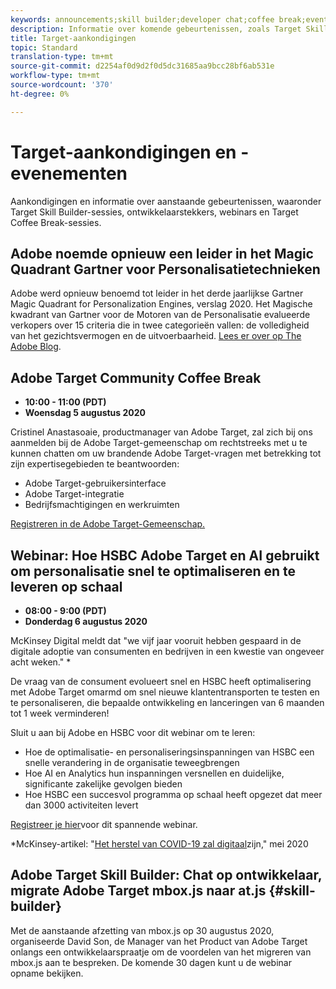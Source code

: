 ```yaml
---
keywords: announcements;skill builder;developer chat;coffee break;events
description: Informatie over komende gebeurtenissen, zoals Target Skill Builder-sessies, ontwikkelaarstekkers, webinars en Target Coffee Break-sessies.
title: Target-aankondigingen
topic: Standard
translation-type: tm+mt
source-git-commit: d2254af0d9d2f0d5dc31685aa9bcc28bf6ab531e
workflow-type: tm+mt
source-wordcount: '370'
ht-degree: 0%

---
```



# Target-aankondigingen en -evenementen

Aankondigingen en informatie over aanstaande gebeurtenissen, waaronder Target Skill Builder-sessies, ontwikkelaarstekkers, webinars en Target Coffee Break-sessies.

## Adobe noemde opnieuw een leider in het Magic Quadrant Gartner voor Personalisatietechnieken

Adobe werd opnieuw benoemd tot leider in het derde jaarlijkse Gartner Magic Quadrant for Personalization Engines, verslag 2020. Het Magische kwadrant van Gartner voor de Motoren van de Personalisatie evalueerde verkopers over 15 criteria die in twee categorieën vallen: de volledigheid van het gezichtsvermogen en de uitvoerbaarheid. [Lees er over op The Adobe Blog](https://theblog.adobe.com/adobe-again-named-leader-in-gartner-magic-quadrant-for-personalization-engines/).

## Adobe Target Community Coffee Break

* **10:00 - 11:00 (PDT)**
* **Woensdag 5 augustus 2020**

Cristinel Anastasoaie, productmanager van Adobe Target, zal zich bij ons aanmelden bij de Adobe Target-gemeenschap om rechtstreeks met u te kunnen chatten om uw brandende Adobe Target-vragen met betrekking tot zijn expertisegebieden te beantwoorden:

* Adobe Target-gebruikersinterface
* Adobe Target-integratie
* Bedrijfsmachtigingen en werkruimten

[Registreren in de Adobe Target-Gemeenschap.](https://adobe-target-community-coffee-breaks.experienceleague.adobeevents.com/)

## Webinar: Hoe HSBC Adobe Target en AI gebruikt om personalisatie snel te optimaliseren en te leveren op schaal

* **08:00 - 9:00 (PDT)**
* **Donderdag 6 augustus 2020**

McKinsey Digital meldt dat &quot;we vijf jaar vooruit hebben gespaard in de digitale adoptie van consumenten en bedrijven in een kwestie van ongeveer acht weken.&quot; *

De vraag van de consument evolueert snel en HSBC heeft optimalisering met Adobe Target omarmd om snel nieuwe klantentransporten te testen en te personaliseren, die bepaalde ontwikkeling en lanceringen van 6 maanden tot 1 week verminderen!

Sluit u aan bij Adobe en HSBC voor dit webinar om te leren:

* Hoe de optimalisatie- en personaliseringsinspanningen van HSBC een snelle verandering in de organisatie teweegbrengen
* Hoe AI en Analytics hun inspanningen versnellen en duidelijke, significante zakelijke gevolgen bieden
* Hoe HSBC een succesvol programma op schaal heeft opgezet dat meer dan 3000 activiteiten levert

[Registreer je hier](https://hsbc-targetai.experienceleague.adobeevents.com/)voor dit spannende webinar.

*McKinsey-artikel: &quot;[Het herstel van COVID-19 zal digitaal](https://www.mckinsey.com/business-functions/mckinsey-digital/our-insights/the-covid-19-recovery-will-be-digital-a-plan-for-the-first-90-days#)zijn,&quot; mei 2020

## Adobe Target Skill Builder: Chat op ontwikkelaar, migrate Adobe Target mbox.js naar at.js {#skill-builder}

Met de aanstaande afzetting van mbox.js op 30 augustus 2020, organiseerde David Son, de Manager van het Product van Adobe Target onlangs een ontwikkelaarspraatje om de voordelen van het migreren van mbox.js aan te bespreken. De komende 30 dagen kunt u de webinar opname [](https://seminars.adobeconnect.com/ptdo6mfo6qn6/?proto=true)bekijken.